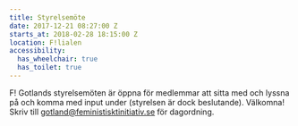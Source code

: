 ```yaml
---
title: Styrelsemöte
date: 2017-12-21 08:27:00 Z
starts_at: 2018-02-28 18:15:00 Z
location: F!lialen
accessibility:
  has_wheelchair: true
  has_toilet: true
---
```


F! Gotlands styrelsemöten är öppna för medlemmar att sitta med och lyssna på och komma med input under (styrelsen är dock beslutande). Välkomna! Skriv till [gotland@feministisktinitiativ.se](mailto:gotland@feministisktinitiativ.se) för dagordning.